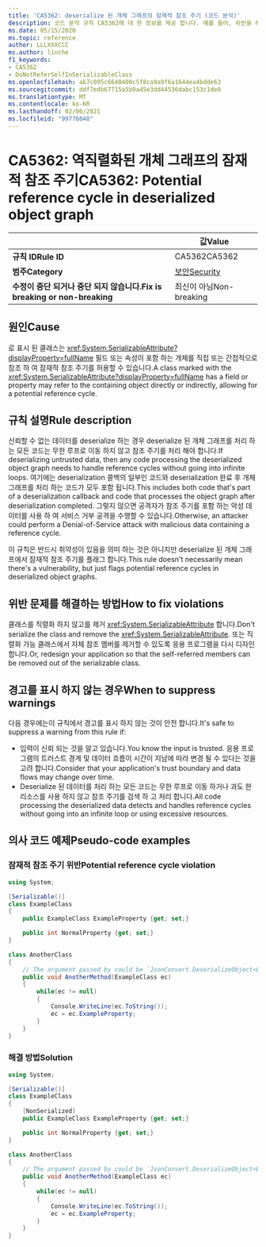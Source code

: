 ```yaml
---
title: 'CA5362: deserialize 된 개체 그래프의 잠재적 참조 주기 (코드 분석)'
description: 코드 분석 규칙 CA5362에 대 한 정보를 제공 합니다. 예를 들어, 위반을 해결 하는 방법, 위반 하는 경우를 포함 합니다.
ms.date: 05/15/2020
ms.topic: reference
author: LLLXXXCCC
ms.author: linche
f1_keywords:
- CA5362
- DoNotReferSelfInSerializableClass
ms.openlocfilehash: ab7c095c6640400c5f8ca9a9f6a1644ea4bdde63
ms.sourcegitcommit: ddf7edb67715a5b9a45e3dd44536dabc153c1de0
ms.translationtype: MT
ms.contentlocale: ko-KR
ms.lasthandoff: 02/06/2021
ms.locfileid: "99776048"
---
```

# <a name="ca5362-potential-reference-cycle-in-deserialized-object-graph"></a><span data-ttu-id="914fb-103">CA5362: 역직렬화된 개체 그래프의 잠재적 참조 주기</span><span class="sxs-lookup"><span data-stu-id="914fb-103">CA5362: Potential reference cycle in deserialized object graph</span></span>

| | <span data-ttu-id="914fb-104">값</span><span class="sxs-lookup"><span data-stu-id="914fb-104">Value</span></span> |
|-|-|
| <span data-ttu-id="914fb-105">**규칙 ID**</span><span class="sxs-lookup"><span data-stu-id="914fb-105">**Rule ID**</span></span> |<span data-ttu-id="914fb-106">CA5362</span><span class="sxs-lookup"><span data-stu-id="914fb-106">CA5362</span></span>|
| <span data-ttu-id="914fb-107">**범주**</span><span class="sxs-lookup"><span data-stu-id="914fb-107">**Category**</span></span> |[<span data-ttu-id="914fb-108">보안</span><span class="sxs-lookup"><span data-stu-id="914fb-108">Security</span></span>](security-warnings.md)|
| <span data-ttu-id="914fb-109">**수정이 중단 되거나 중단 되지 않습니다.**</span><span class="sxs-lookup"><span data-stu-id="914fb-109">**Fix is breaking or non-breaking**</span></span> |<span data-ttu-id="914fb-110">최신이 아님</span><span class="sxs-lookup"><span data-stu-id="914fb-110">Non-breaking</span></span>|

## <a name="cause"></a><span data-ttu-id="914fb-111">원인</span><span class="sxs-lookup"><span data-stu-id="914fb-111">Cause</span></span>

<span data-ttu-id="914fb-112">로 표시 된 클래스는 <xref:System.SerializableAttribute?displayProperty=fullName> 필드 또는 속성이 포함 하는 개체를 직접 또는 간접적으로 참조 하 여 잠재적 참조 주기를 허용할 수 있습니다.</span><span class="sxs-lookup"><span data-stu-id="914fb-112">A class marked with the <xref:System.SerializableAttribute?displayProperty=fullName> has a field or property may refer to the containing object directly or indirectly, allowing for a potential reference cycle.</span></span>

## <a name="rule-description"></a><span data-ttu-id="914fb-113">규칙 설명</span><span class="sxs-lookup"><span data-stu-id="914fb-113">Rule description</span></span>

<span data-ttu-id="914fb-114">신뢰할 수 없는 데이터를 deserialize 하는 경우 deserialize 된 개체 그래프를 처리 하는 모든 코드는 무한 루프로 이동 하지 않고 참조 주기를 처리 해야 합니다.</span><span class="sxs-lookup"><span data-stu-id="914fb-114">If deserializing untrusted data, then any code processing the deserialized object graph needs to handle reference cycles without going into infinite loops.</span></span> <span data-ttu-id="914fb-115">여기에는 deserialization 콜백의 일부인 코드와 deserialization 완료 후 개체 그래프를 처리 하는 코드가 모두 포함 됩니다.</span><span class="sxs-lookup"><span data-stu-id="914fb-115">This includes both code that's part of a deserialization callback and code that processes the object graph after deserialization completed.</span></span> <span data-ttu-id="914fb-116">그렇지 않으면 공격자가 참조 주기를 포함 하는 악성 데이터를 사용 하 여 서비스 거부 공격을 수행할 수 있습니다.</span><span class="sxs-lookup"><span data-stu-id="914fb-116">Otherwise, an attacker could perform a Denial-of-Service attack with malicious data containing a reference cycle.</span></span>

<span data-ttu-id="914fb-117">이 규칙은 반드시 취약성이 있음을 의미 하는 것은 아니지만 deserialize 된 개체 그래프에서 잠재적 참조 주기를 플래그 합니다.</span><span class="sxs-lookup"><span data-stu-id="914fb-117">This rule doesn't necessarily mean there's a vulnerability, but just flags potential reference cycles in deserialized object graphs.</span></span>

## <a name="how-to-fix-violations"></a><span data-ttu-id="914fb-118">위반 문제를 해결하는 방법</span><span class="sxs-lookup"><span data-stu-id="914fb-118">How to fix violations</span></span>

<span data-ttu-id="914fb-119">클래스를 직렬화 하지 않고를 제거 <xref:System.SerializableAttribute> 합니다.</span><span class="sxs-lookup"><span data-stu-id="914fb-119">Don't serialize the class and remove the <xref:System.SerializableAttribute>.</span></span> <span data-ttu-id="914fb-120">또는 직렬화 가능 클래스에서 자체 참조 멤버를 제거할 수 있도록 응용 프로그램을 다시 디자인 합니다.</span><span class="sxs-lookup"><span data-stu-id="914fb-120">Or, redesign your application so that the self-referred members can be removed out of the serializable class.</span></span>

## <a name="when-to-suppress-warnings"></a><span data-ttu-id="914fb-121">경고를 표시 하지 않는 경우</span><span class="sxs-lookup"><span data-stu-id="914fb-121">When to suppress warnings</span></span>

<span data-ttu-id="914fb-122">다음 경우에는이 규칙에서 경고를 표시 하지 않는 것이 안전 합니다.</span><span class="sxs-lookup"><span data-stu-id="914fb-122">It's safe to suppress a warning from this rule if:</span></span>

- <span data-ttu-id="914fb-123">입력이 신뢰 되는 것을 알고 있습니다.</span><span class="sxs-lookup"><span data-stu-id="914fb-123">You know the input is trusted.</span></span> <span data-ttu-id="914fb-124">응용 프로그램의 트러스트 경계 및 데이터 흐름이 시간이 지남에 따라 변경 될 수 있다는 것을 고려 합니다.</span><span class="sxs-lookup"><span data-stu-id="914fb-124">Consider that your application's trust boundary and data flows may change over time.</span></span>
- <span data-ttu-id="914fb-125">Deserialize 된 데이터를 처리 하는 모든 코드는 무한 루프로 이동 하거나 과도 한 리소스를 사용 하지 않고 참조 주기를 검색 하 고 처리 합니다.</span><span class="sxs-lookup"><span data-stu-id="914fb-125">All code processing the deserialized data detects and handles reference cycles without going into an infinite loop or using excessive resources.</span></span>

## <a name="pseudo-code-examples"></a><span data-ttu-id="914fb-126">의사 코드 예제</span><span class="sxs-lookup"><span data-stu-id="914fb-126">Pseudo-code examples</span></span>

### <a name="potential-reference-cycle-violation"></a><span data-ttu-id="914fb-127">잠재적 참조 주기 위반</span><span class="sxs-lookup"><span data-stu-id="914fb-127">Potential reference cycle violation</span></span>

```csharp
using System;

[Serializable()]
class ExampleClass
{
    public ExampleClass ExampleProperty {get; set;}

    public int NormalProperty {get; set;}
}

class AnotherClass
{
    // The argument passed by could be `JsonConvert.DeserializeObject<ExampleClass>(untrustedData)`.
    public void AnotherMethod(ExampleClass ec)
    {
        while(ec != null)
        {
            Console.WriteLine(ec.ToString());
            ec = ec.ExampleProperty;
        }
    }
}
```

### <a name="solution"></a><span data-ttu-id="914fb-128">해결 방법</span><span class="sxs-lookup"><span data-stu-id="914fb-128">Solution</span></span>

```csharp
using System;

[Serializable()]
class ExampleClass
{
    [NonSerialized]
    public ExampleClass ExampleProperty {get; set;}

    public int NormalProperty {get; set;}
}

class AnotherClass
{
    // The argument passed by could be `JsonConvert.DeserializeObject<ExampleClass>(untrustedData)`.
    public void AnotherMethod(ExampleClass ec)
    {
        while(ec != null)
        {
            Console.WriteLine(ec.ToString());
            ec = ec.ExampleProperty;
        }
    }
}
```
